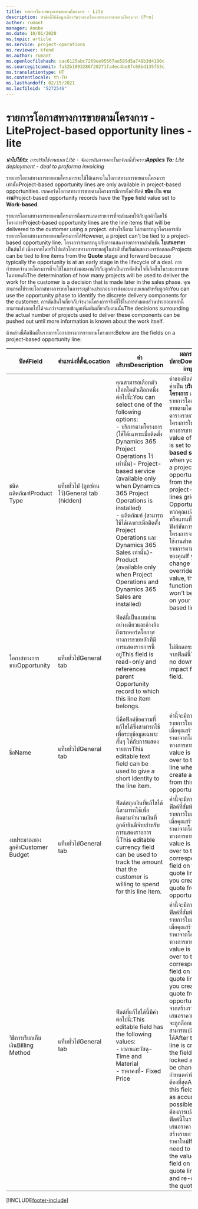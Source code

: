 ```yaml
---
title: รายการโอกาสทางการขายตามโครงการ - Lite
description: หัวข้อนี้ให้ข้อมูลเกี่ยวกับรายการโอกาสทางการขายตามโครงการ (Pro)
author: rumant
manager: Annbe
ms.date: 10/01/2020
ms.topic: article
ms.service: project-operations
ms.reviewer: kfend
ms.author: rumant
ms.openlocfilehash: cac6125abc7269ee95667ae589d5a748b3d4190c
ms.sourcegitcommit: fa32b1893286f20271fa4ec4be8fc68bd135f53c
ms.translationtype: HT
ms.contentlocale: th-TH
ms.lasthandoff: 02/15/2021
ms.locfileid: "5272546"
---
```

# <a name="project-based-opportunity-lines---lite"></a><span data-ttu-id="8faee-104">รายการโอกาสทางการขายตามโครงการ - Lite</span><span class="sxs-lookup"><span data-stu-id="8faee-104">Project-based opportunity lines - lite</span></span>

<span data-ttu-id="8faee-105">_**นำไปใช้กับ:** การปรับใช้งานแบบ Lite - จัดการกับการออกใบแจ้งหนี้ชั่วคราว_</span><span class="sxs-lookup"><span data-stu-id="8faee-105">_**Applies To:** Lite deployment - deal to proforma invoicing_</span></span>

<span data-ttu-id="8faee-106">รายการโอกาสทางการขายตามโครงการจะใช้ได้เฉพาะในโอกาสทางการขายตามโครงการเท่านั้น</span><span class="sxs-lookup"><span data-stu-id="8faee-106">Project-based opportunity lines are only available in project-based opportunities.</span></span> <span data-ttu-id="8faee-107">เรกคอร์ดโอกาสทางการขายตามโครงการมีการตั้งค่าฟิลด์ **ชนิด** เป็น **ตามงาน**</span><span class="sxs-lookup"><span data-stu-id="8faee-107">Project-based opportunity records have the **Type** field value set to **Work-based**.</span></span>

<span data-ttu-id="8faee-108">รายการโอกาสทางการขายตามโครงการคือการแสดงรายการที่จะส่งมอบให้กับลูกค้าโดยใช้โครงการ</span><span class="sxs-lookup"><span data-stu-id="8faee-108">Project-based opportunity lines are the line items that will be delivered to the customer using a project.</span></span> <span data-ttu-id="8faee-109">อย่างไรก็ตาม ไม่สามารถผูกโครงการกับรายการโอกาสทางการขายตามโครงการได้</span><span class="sxs-lookup"><span data-stu-id="8faee-109">However, a project can't be tied to a project-based opportunity line.</span></span> <span data-ttu-id="8faee-110">โครงการสามารถผูกกับการแสดงรายการจากลำดับขั้น **ใบเสนอราคา** เป็นต้นไป เนื่องจากโดยทั่วไปแล้วโอกาสทางการขายอยู่ในลำดับขั้นเริ่มต้นของวงจรข้อตกลง</span><span class="sxs-lookup"><span data-stu-id="8faee-110">Projects can be tied to line items from the **Quote** stage and forward because typically the opportunity is at an early stage in the lifecycle of a deal.</span></span> <span data-ttu-id="8faee-111">การกำหนดจำนวนโครงการที่จะใช้ในการส่งมอบงานให้กับลูกค้าเป็นการตัดสินใจที่เกิดขึ้นในระยะการขายในภายหลัง</span><span class="sxs-lookup"><span data-stu-id="8faee-111">The determination of how many projects will be used to deliver the work for the customer is a decision that is made later in the sales phase.</span></span> <span data-ttu-id="8faee-112">คุณสามารถใช้ระยะโอกาสทางการขายในการระบุส่วนประกอบการส่งมอบแบบแยกสำหรับลูกค้า</span><span class="sxs-lookup"><span data-stu-id="8faee-112">You can use the opportunity phase to identify the discrete delivery components for the customer.</span></span> <span data-ttu-id="8faee-113">การตัดสินใจเกี่ยวกับจำนวนโครงการจริงที่ใช้ในการส่งมอบส่วนประกอบเหล่านี้สามารถส่งออกไปได้จนกว่าจะทราบข้อมูลเพิ่มเติมเกี่ยวกับงานนั้น</span><span class="sxs-lookup"><span data-stu-id="8faee-113">The decisions surrounding the actual number of projects used to deliver these components can be pushed out until more information is known about the work itself.</span></span>

<span data-ttu-id="8faee-114">ด้านล่างนี้คือฟิลด์ในรายการโอกาสทางการขายตามโครงการ:</span><span class="sxs-lookup"><span data-stu-id="8faee-114">Below are the fields on a project-based opportunity line:</span></span>

| <span data-ttu-id="8faee-115">**ฟิลด์**</span><span class="sxs-lookup"><span data-stu-id="8faee-115">**Field**</span></span> | <span data-ttu-id="8faee-116">**ตำแหน่งที่ตั้ง**</span><span class="sxs-lookup"><span data-stu-id="8faee-116">**Location**</span></span> | <span data-ttu-id="8faee-117">**คำอธิบาย**</span><span class="sxs-lookup"><span data-stu-id="8faee-117">**Description**</span></span> | <span data-ttu-id="8faee-118">**ผลกระทบขั้นปลาย**</span><span class="sxs-lookup"><span data-stu-id="8faee-118">**Downstream impact**</span></span> |
| --- | --- | --- | --- |
| <span data-ttu-id="8faee-119">ชนิดผลิตภัณฑ์</span><span class="sxs-lookup"><span data-stu-id="8faee-119">Product Type</span></span> | <span data-ttu-id="8faee-120">แท็บทั่วไป (ถูกซ่อนไว้)</span><span class="sxs-lookup"><span data-stu-id="8faee-120">General tab (hidden)</span></span> | <span data-ttu-id="8faee-121">คุณสามารถเลือกตัวเลือกใดตัวเลือกหนึ่งต่อไปนี้:</span><span class="sxs-lookup"><span data-stu-id="8faee-121">You can select one of the following options:</span></span></br><span data-ttu-id="8faee-122">- บริการตามโครงการ (ใช้ได้เฉพาะเมื่อติดตั้ง Dynamics 365 Project Operations ไว้เท่านั้น)</span><span class="sxs-lookup"><span data-stu-id="8faee-122">- Project-based service (available only when Dynamics 365 Project Operations is installed)</span></span></br><span data-ttu-id="8faee-123">- ผลิตภัณฑ์ (สามารถใช้ได้เฉพาะเมื่อติดตั้ง Project Operations และ Dynamics 365 Sales เท่านั้น)</span><span class="sxs-lookup"><span data-stu-id="8faee-123">- Product (available only when Project Operations and Dynamics 365 Sales are installed)</span></span> | <span data-ttu-id="8faee-124">ค่าของฟิลด์นี้มีการตั้งค่าเป็น **บริการตามโครงการ** เมื่อคุณสร้างรายการโอกาสทางการขายตามโครงการจากตารางรายการตามโครงการในโอกาสทางการขาย</span><span class="sxs-lookup"><span data-stu-id="8faee-124">The value of this field is set to **Project-based service** when you create a project-based opportunity line from the project-based lines grid on the Opportunity.</span></span> <br> <span data-ttu-id="8faee-125">หากคุณเปลี่ยนแปลงหรือแทนที่่ค่านี้ ฟังก์ชันการทำงานของโครงการจะไม่ถูกเปิดใช้งานสำหรับการแสดงรายการตามโครงการของคุณ</span><span class="sxs-lookup"><span data-stu-id="8faee-125">If you change or override this value, the project functionality won't be enabled on your project-based line items.</span></span> |
| <span data-ttu-id="8faee-126">โอกาสทางการขาย</span><span class="sxs-lookup"><span data-stu-id="8faee-126">Opportunity</span></span> | <span data-ttu-id="8faee-127">แท็บทั่วไป</span><span class="sxs-lookup"><span data-stu-id="8faee-127">General tab</span></span> | <span data-ttu-id="8faee-128">ฟิลด์นี้เป็นแบบอ่านอย่างเดียวและอ้างอิงถึงเรกคอร์ดโอกาสทางการขายหลักที่มีการแสดงรายการนี้อยู่</span><span class="sxs-lookup"><span data-stu-id="8faee-128">This field is read-only and references parent Opportunity record to which this line item belongs.</span></span> | <span data-ttu-id="8faee-129">ไม่มีผลกระทบขั้นปลายจากฟิลด์นี้</span><span class="sxs-lookup"><span data-stu-id="8faee-129">There is no downstream impact from this field.</span></span> |
| <span data-ttu-id="8faee-130">ชื่อ</span><span class="sxs-lookup"><span data-stu-id="8faee-130">Name</span></span> | <span data-ttu-id="8faee-131">แท็บทั่วไป</span><span class="sxs-lookup"><span data-stu-id="8faee-131">General tab</span></span> | <span data-ttu-id="8faee-132">นี่คือฟิลด์ข้อความที่แก้ไขได้ซึ่งสามารถใช้เพื่อระบุข้อมูลเฉพาะสั้นๆ ให้กับการแสดงรายการ</span><span class="sxs-lookup"><span data-stu-id="8faee-132">This editable text field can be used to give a short identity to the line item.</span></span> | <span data-ttu-id="8faee-133">ค่านี้จะมีการส่งไปยังรายการใบเสนอราคาเมื่อคุณสร้างใบเสนอราคาจากโอกาสทางการขายนี้</span><span class="sxs-lookup"><span data-stu-id="8faee-133">This value is carried over to the quote line when you create a quote from this opportunity.</span></span> |
| <span data-ttu-id="8faee-134">งบประมาณของลูกค้า</span><span class="sxs-lookup"><span data-stu-id="8faee-134">Customer Budget</span></span> | <span data-ttu-id="8faee-135">แท็บทั่วไป</span><span class="sxs-lookup"><span data-stu-id="8faee-135">General tab</span></span> | <span data-ttu-id="8faee-136">ฟิลด์สกุลเงินที่แก้ไขได้นี้สามารถใช้เพื่อติดตามจำนวนเงินที่ลูกค้ายินดีจ่ายสำหรับการแสดงรายการนี้</span><span class="sxs-lookup"><span data-stu-id="8faee-136">This editable currency field can be used to track the amount that the customer is willing to spend for this line item.</span></span> | <span data-ttu-id="8faee-137">ค่านี้จะมีการส่งไปยังฟิลด์ที่สัมพันธ์กันในรายการใบเสนอราคาเมื่อคุณสร้างใบเสนอราคาจากโอกาสทางการขายนี้</span><span class="sxs-lookup"><span data-stu-id="8faee-137">This value is carried over to the corresponding field on the quote line when you create a quote from this opportunity.</span></span> |
| <span data-ttu-id="8faee-138">วิธีการเรียกเก็บเงิน</span><span class="sxs-lookup"><span data-stu-id="8faee-138">Billing Method</span></span> | <span data-ttu-id="8faee-139">แท็บทั่วไป</span><span class="sxs-lookup"><span data-stu-id="8faee-139">General tab</span></span> | <span data-ttu-id="8faee-140">ฟิลด์ที่แก้ไขได้นี้มีค่าต่อไปนี้:</span><span class="sxs-lookup"><span data-stu-id="8faee-140">This editable field has the following values:</span></span></br><span data-ttu-id="8faee-141">- เวลาและวัสดุ</span><span class="sxs-lookup"><span data-stu-id="8faee-141">- Time and Material</span></span></br><span data-ttu-id="8faee-142">- ราคาคงที่</span><span class="sxs-lookup"><span data-stu-id="8faee-142">- Fixed Price</span></span> | <span data-ttu-id="8faee-143">ค่านี้จะมีการส่งไปยังฟิลด์ที่สัมพันธ์กันในรายการใบเสนอราคาเมื่อคุณสร้างใบเสนอราคาจากโอกาสทางการขายนี้</span><span class="sxs-lookup"><span data-stu-id="8faee-143">This value is carried over to the corresponding field on the quote line when you create a quote from this opportunity.</span></span> <span data-ttu-id="8faee-144">หลังจากสร้างรายการใบเสนอราคาแล้ว ฟิลด์นี้จะถูกล็อกและไม่สามารถเปลี่ยนแปลงได้</span><span class="sxs-lookup"><span data-stu-id="8faee-144">After the quote line is created, the field is locked and can't be changed.</span></span> <span data-ttu-id="8faee-145">กำหนดค่าฟิลด์นี้ให้ถูกต้องที่สุด</span><span class="sxs-lookup"><span data-stu-id="8faee-145">Assign this field value as accurately as possible.</span></span> <span data-ttu-id="8faee-146">หากคุณต้องการเปลี่ยนค่าของฟิลด์นี้ในรายการใบเสนอราคา ให้ลบและสร้างรายการใบเสนอราคาใหม่</span><span class="sxs-lookup"><span data-stu-id="8faee-146">If you need to change the value of this field on the quote line, delete and re-create the quote line.</span></span> |


[!INCLUDE[footer-include](../../includes/footer-banner.md)]